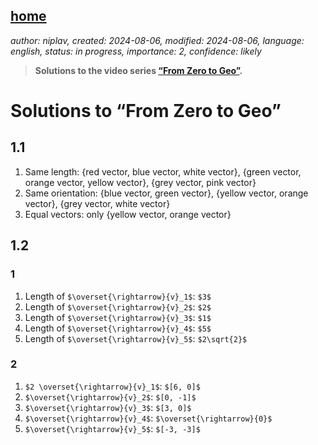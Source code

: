 [home](./index.md)
-------------------

*author: niplav, created: 2024-08-06, modified: 2024-08-06, language: english, status: in progress, importance: 2, confidence: likely*

> __Solutions to the video series [“From Zero to
Geo”](https://youtube.com/playlist?list=PLVuwZXwFua-0Ks3rRS4tIkswgUmDLqqRy&si=gDKHBbPL3BQ-QsDG).__

Solutions to “From Zero to Geo”
================================

<!--TODO: video links-->

1.1
----

1. Same length: {red vector, blue vector, white vector}, {green vector, orange vector, yellow vector}, {grey vector, pink vector}
2. Same orientation: {blue vector, green vector}, {yellow vector, orange vector}, {grey vector, white vector}
3. Equal vectors: only {yellow vector, orange vector}

1.2
----

### 1

1. Length of `$\overset{\rightarrow}{v}_1$`: `$3$`
2. Length of `$\overset{\rightarrow}{v}_2$`: `$2$`
3. Length of `$\overset{\rightarrow}{v}_3$`: `$1$`
4. Length of `$\overset{\rightarrow}{v}_4$`: `$5$`
5. Length of `$\overset{\rightarrow}{v}_5$`: `$2\sqrt{2}$`

### 2


1. `$2 \overset{\rightarrow}{v}_1$`: `$[6, 0]$`
2. `$\overset{\rightarrow}{v}_2$`: `$[0, -1]$`
3. `$\overset{\rightarrow}{v}_3$`: `$[3, 0]$`
4. `$\overset{\rightarrow}{v}_4$`: `$\overset{\rightarrow}{0}$`
5. `$\overset{\rightarrow}{v}_5$`: `$[-3, -3]$`
